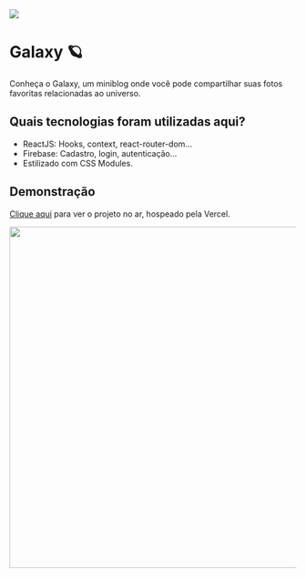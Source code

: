 <img src="https://i.ibb.co/v4BK2YF/Captura-de-tela-2022-12-21-18-12-41.png" />

# Galaxy 🪐

Conheça o Galaxy, um miniblog onde você pode compartilhar suas fotos favoritas relacionadas ao universo.


## Quais tecnologias foram utilizadas aqui?

 - ReactJS: Hooks, context, react-router-dom...
 - Firebase: Cadastro, login, autenticação...
 - Estilizado com CSS Modules.

## Demonstração

[Clique aqui](https://galaxy-star.vercel.app/) para ver o projeto no ar, hospeado pela Vercel.

<img src="https://i.ibb.co/j8Wdnqb/Captura-de-tela-2022-12-21-18-11-03.png" height="600px" />
